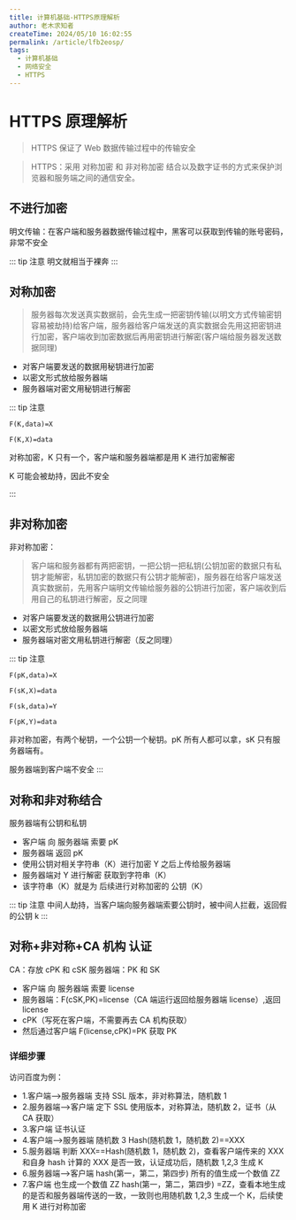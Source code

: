 ```yaml
---
title: 计算机基础-HTTPS原理解析
author: 老木求知者
createTime: 2024/05/10 16:02:55
permalink: /article/lfb2eosp/
tags:
  - 计算机基础
  - 网络安全
  - HTTPS
---
```

# HTTPS 原理解析

> HTTPS 保证了 Web 数据传输过程中的传输安全

> HTTPS：采用 对称加密 和 非对称加密 结合以及数字证书的方式来保护浏览器和服务端之间的通信安全。

## 不进行加密

明文传输：在客户端和服务器数据传输过程中，黑客可以获取到传输的账号密码，非常不安全

::: tip 注意
明文就相当于裸奔
:::

## 对称加密

> 服务器每次发送真实数据前，会先生成一把密钥传输(以明文方式传输密钥容易被劫持)给客户端，服务器给客户端发送的真实数据会先用这把密钥进行加密，客户端收到加密数据后再用密钥进行解密(客户端给服务器发送数据同理)

- 对客户端要发送的数据用秘钥进行加密
- 以密文形式放给服务器端
- 服务器端对密文用秘钥进行解密

::: tip 注意

`F(K,data)=X`

`F(K,X)=data`

对称加密，K 只有一个，客户端和服务器端都是用 K 进行加密解密

K 可能会被劫持，因此不安全

:::

## 非对称加密

非对称加密：

> 客户端和服务器都有两把密钥，一把公钥一把私钥(公钥加密的数据只有私钥才能解密，私钥加密的数据只有公钥才能解密)，服务器在给客户端发送真实数据前，先用客户端明文传输给服务器的公钥进行加密，客户端收到后用自己的私钥进行解密，反之同理

- 对客户端要发送的数据用公钥进行加密
- 以密文形式放给服务器端
- 服务器端对密文用私钥进行解密（反之同理）

::: tip 注意

`F(pK,data)=X`

`F(sK,X)=data`

`F(sk,data)=Y`

`F(pK,Y)=data`

非对称加密，有两个秘钥，一个公钥一个秘钥。pK 所有人都可以拿，sK 只有服务器端有。

服务器端到客户端不安全
:::

## 对称和非对称结合

服务器端有公钥和私钥

- 客户端 向 服务器端 索要 pK
- 服务器端 返回 pK
- 使用公钥对相关字符串（K）进行加密 Y 之后上传给服务器端
- 服务器端对 Y 进行解密 获取到字符串（K）
- 该字符串（K）就是为 后续进行对称加密的 公钥（K）

::: tip 注意
中间人劫持，当客户端向服务器端索要公钥时，被中间人拦截，返回假的公钥 k
:::

## 对称+非对称+CA 机构 认证

CA：存放 cPK 和 cSK
服务器端：PK 和 SK

- 客户端 向 服务器端 索要 license
- 服务器端：F(cSK,PK)=license（CA 端运行返回给服务器端 license）,返回 license
- cPK（写死在客户端，不需要再去 CA 机构获取）
- 然后通过客户端 F(license,cPK)=PK 获取 PK

### 详细步骤

访问百度为例：

- 1.客户端-->服务器端 支持 SSL 版本，非对称算法，随机数 1
- 2.服务器端-->客户端 定下 SSL 使用版本，对称算法，随机数 2，证书（从 CA 获取）
- 3.客户端 证书认证
- 4.客户端-->服务器端 随机数 3 Hash(随机数 1，随机数 2)==XXX
- 5.服务器端 判断 XXX==Hash(随机数 1，随机数 2)，查看客户端传来的 XXX 和自身 hash 计算的 XXX 是否一致，认证成功后，随机数 1,2,3 生成 K
- 6.服务器端-->客户端 hash(第一，第二，第四步) 所有的值生成一个数值 ZZ
- 7.客户端 也生成一个数值 ZZ hash(第一，第二，第四步) =ZZ，查看本地生成的是否和服务器端传送的一致，一致则也用随机数 1,2,3 生成一个 K，后续使用 K 进行对称加密
